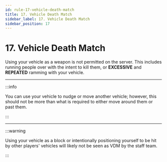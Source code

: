 ```yaml
---
id: rule-17-vehicle-death-match
title: 17. Vehicle Death Match
sidebar_label: 17. Vehicle Death Match
sidebar_position: 17
---
```


# 17. Vehicle Death Match

Using your vehicle as a weapon is not permitted on the server. This includes running people over with the intent to kill them, or **EXCESSIVE** and **REPEATED** ramming with your vehicle.

---

:::info

You can use your vehicle to nudge or move another vehicle; however, this should not be more than what is required to either move around them or past them.

:::

---

:::warning

Using your vehicle as a block or intentionally positioning yourself to be hit by other players' vehicles will likely not be seen as VDM by the staff team.

:::
